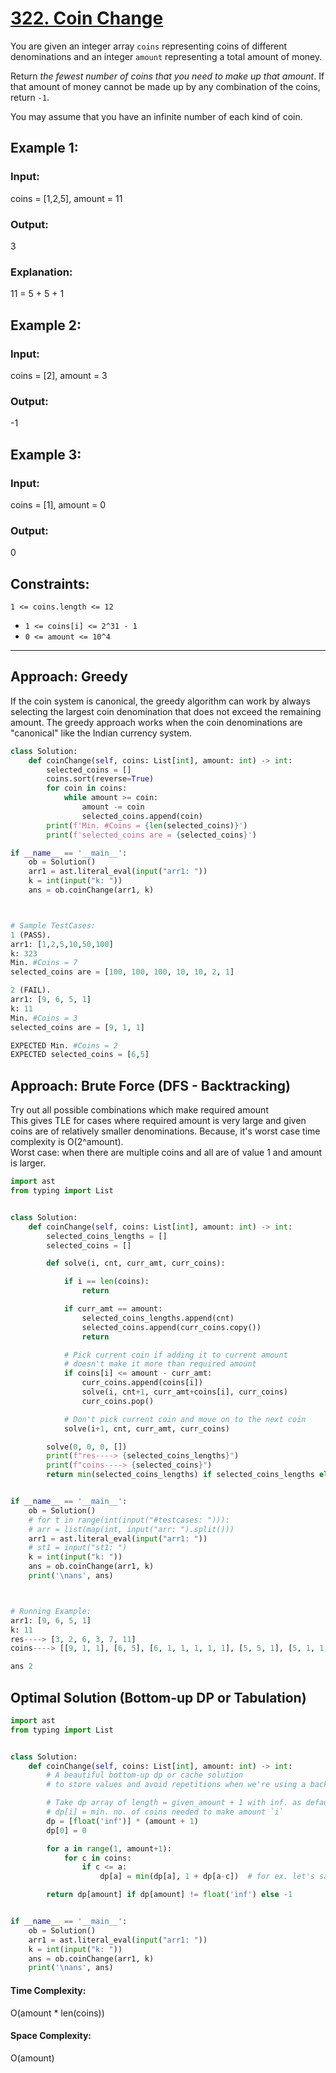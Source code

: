 # [322. Coin Change](https://leetcode.com/problems/coin-change/description/)


You are given an integer array  `coins`  representing coins of different denominations and an integer  `amount`  representing a total amount of money.

Return  _the fewest number of coins that you need to make up that amount_. If that amount of money cannot be made up by any combination of the coins, return  `-1`.

You may assume that you have an infinite number of each kind of coin.

## **Example 1:**

### **Input:** 
coins = [1,2,5], amount = 11
### **Output:**
 3
### **Explanation:** 
11 = 5 + 5 + 1

## **Example 2:**

### **Input:** 
coins = [2], amount = 3
### **Output:** 
-1

## **Example 3:**

### **Input:** 
coins = [1], amount = 0
### Output:
0

## **Constraints:**

   `1 <= coins.length <= 12`
-   `1 <= coins[i] <= 2^31 - 1`
-   `0 <= amount <= 10^4`


<hr/>

## Approach: Greedy
If the coin system is canonical, the greedy algorithm can work by always selecting the largest coin denomination that does not exceed the remaining amount. The greedy approach works when the coin denominations are "canonical" like the Indian currency system.
```py
class Solution:
    def coinChange(self, coins: List[int], amount: int) -> int:
        selected_coins = []
        coins.sort(reverse=True)
        for coin in coins:
            while amount >= coin:
                amount -= coin
                selected_coins.append(coin)
        print(f'Min. #Coins = {len(selected_coins)}')
        print(f'selected_coins are = {selected_coins}')

if __name__ == '__main__':
    ob = Solution()
    arr1 = ast.literal_eval(input("arr1: "))
    k = int(input("k: "))
    ans = ob.coinChange(arr1, k)



# Sample TestCases:
1 (PASS).
arr1: [1,2,5,10,50,100]
k: 323
Min. #Coins = 7
selected_coins are = [100, 100, 100, 10, 10, 2, 1]

2 (FAIL).
arr1: [9, 6, 5, 1]
k: 11
Min. #Coins = 3
selected_coins are = [9, 1, 1]

EXPECTED Min. #Coins = 2
EXPECTED selected_coins = [6,5]
```

## Approach: Brute Force (DFS - Backtracking)
Try out all possible combinations which make required amount </br>
This gives TLE for cases where required amount is very large and given coins are of relatively smaller denominations. 
Because, it's worst case time complexity is O(2^amount).
</br> Worst case: when there are multiple coins and all are of value 1 and amount is larger.

```py
import ast
from typing import List


class Solution:
    def coinChange(self, coins: List[int], amount: int) -> int:
        selected_coins_lengths = []
        selected_coins = []

        def solve(i, cnt, curr_amt, curr_coins):

            if i == len(coins):
                return

            if curr_amt == amount:
                selected_coins_lengths.append(cnt)
                selected_coins.append(curr_coins.copy())
                return

            # Pick current coin if adding it to current amount
            # doesn't make it more than required amount
            if coins[i] <= amount - curr_amt:
                curr_coins.append(coins[i])
                solve(i, cnt+1, curr_amt+coins[i], curr_coins)
                curr_coins.pop()

            # Don't pick current coin and move on to the next coin
            solve(i+1, cnt, curr_amt, curr_coins)

        solve(0, 0, 0, [])
        print(f"res----> {selected_coins_lengths}")
        print(f"coins----> {selected_coins}")
        return min(selected_coins_lengths) if selected_coins_lengths else -1


if __name__ == '__main__':
    ob = Solution()
    # for t in range(int(input("#testcases: "))):
    # arr = list(map(int, input("arr: ").split()))
    arr1 = ast.literal_eval(input("arr1: "))
    # st1 = input("st1: ")
    k = int(input("k: "))
    ans = ob.coinChange(arr1, k)
    print('\nans', ans)



# Running Example:
arr1: [9, 6, 5, 1]
k: 11
res----> [3, 2, 6, 3, 7, 11]
coins----> [[9, 1, 1], [6, 5], [6, 1, 1, 1, 1, 1], [5, 5, 1], [5, 1, 1, 1, 1, 1, 1], [1, 1, 1, 1, 1, 1, 1, 1, 1, 1, 1]]

ans 2
```


## Optimal Solution (Bottom-up DP or Tabulation)

```py
import ast
from typing import List


class Solution:
    def coinChange(self, coins: List[int], amount: int) -> int:
        # A beautiful bottom-up dp or cache solution
        # to store values and avoid repetitions when we're using a backtracking approach.

        # Take dp array of length = given_amount + 1 with inf. as default value for all.
        # dp[i] = min. no. of coins needed to make amount `i`
        dp = [float('inf')] * (amount + 1)
        dp[0] = 0

        for a in range(1, amount+1):
            for c in coins:
                if c <= a:
                    dp[a] = min(dp[a], 1 + dp[a-c])  # for ex. let's say coin = 4 and amt = 7, then dp[7] = 1 + dp[7-4] = 1 + dp[3]

        return dp[amount] if dp[amount] != float('inf') else -1


if __name__ == '__main__':
    ob = Solution()
    arr1 = ast.literal_eval(input("arr1: "))
    k = int(input("k: "))
    ans = ob.coinChange(arr1, k)
    print('\nans', ans)
```
#### Time Complexity: 
O(amount * len(coins))

#### Space Complexity: 
O(amount)
